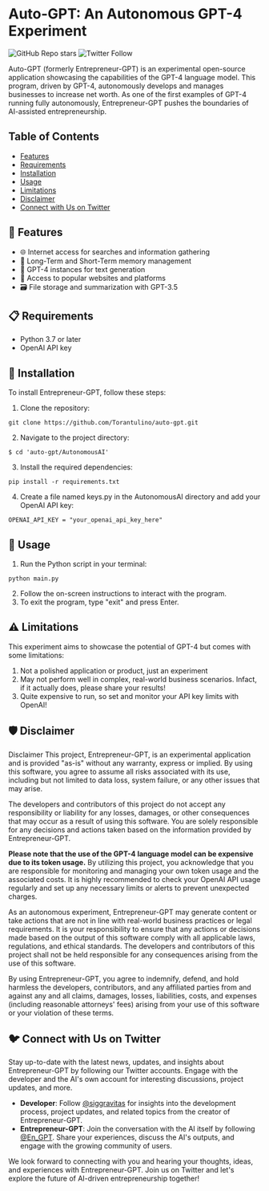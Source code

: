 # Auto-GPT: An Autonomous GPT-4 Experiment
![GitHub Repo stars](https://img.shields.io/github/stars/Torantulino/entrepreneur-gpt?style=social)
![Twitter Follow](https://img.shields.io/twitter/follow/siggravitas?style=social)

Auto-GPT (formerly Entrepreneur-GPT) is an experimental open-source application showcasing the capabilities of the GPT-4 language model. This program, driven by GPT-4, autonomously develops and manages businesses to increase net worth. As one of the first examples of GPT-4 running fully autonomously, Entrepreneur-GPT pushes the boundaries of AI-assisted entrepreneurship.



## Table of Contents

- [Features](#-Features)
- [Requirements](#-Requirements)
- [Installation](#-Installation)
- [Usage](#-Usage)
- [Limitations](#-Limitations)
- [Disclaimer](#-Disclaimer)
- [Connect with Us on Twitter ](#-connect-with-us-on-twitter)


## 🚀 Features

- 🌐 Internet access for searches and information gathering
- 💾 Long-Term and Short-Term memory management
- 🧠 GPT-4 instances for text generation
- 🔗 Access to popular websites and platforms
- 🗃️ File storage and summarization with GPT-3.5

## 📋 Requirements

- Python 3.7 or later
- OpenAI API key

## 💾 Installation

To install Entrepreneur-GPT, follow these steps:

1. Clone the repository:

```
git clone https://github.com/Torantulino/auto-gpt.git
```

2. Navigate to the project directory:

```
$ cd 'auto-gpt/AutonomousAI'
```

3. Install the required dependencies:

```
pip install -r requirements.txt
```

4. Create a file named keys.py in the AutonomousAI directory and add your OpenAI API key:
```
OPENAI_API_KEY = "your_openai_api_key_here"
```

## 🔧 Usage

1. Run the Python script in your terminal:
```
python main.py
```
2. Follow the on-screen instructions to interact with the program.
3. To exit the program, type "exit" and press Enter.

## ⚠️ Limitations
This experiment aims to showcase the potential of GPT-4 but comes with some limitations:

1. Not a polished application or product, just an experiment
2. May not perform well in complex, real-world business scenarios. Infact, if it actually does, please share your results!
3. Quite expensive to run, so set and monitor your API key limits with OpenAI!

## 🛡 Disclaimer

Disclaimer
This project, Entrepreneur-GPT, is an experimental application and is provided "as-is" without any warranty, express or implied. By using this software, you agree to assume all risks associated with its use, including but not limited to data loss, system failure, or any other issues that may arise.

The developers and contributors of this project do not accept any responsibility or liability for any losses, damages, or other consequences that may occur as a result of using this software. You are solely responsible for any decisions and actions taken based on the information provided by Entrepreneur-GPT.

**Please note that the use of the GPT-4 language model can be expensive due to its token usage.** By utilizing this project, you acknowledge that you are responsible for monitoring and managing your own token usage and the associated costs. It is highly recommended to check your OpenAI API usage regularly and set up any necessary limits or alerts to prevent unexpected charges.

As an autonomous experiment, Entrepreneur-GPT may generate content or take actions that are not in line with real-world business practices or legal requirements. It is your responsibility to ensure that any actions or decisions made based on the output of this software comply with all applicable laws, regulations, and ethical standards. The developers and contributors of this project shall not be held responsible for any consequences arising from the use of this software.

By using Entrepreneur-GPT, you agree to indemnify, defend, and hold harmless the developers, contributors, and any affiliated parties from and against any and all claims, damages, losses, liabilities, costs, and expenses (including reasonable attorneys' fees) arising from your use of this software or your violation of these terms.

## 🐦 Connect with Us on Twitter 

Stay up-to-date with the latest news, updates, and insights about Entrepreneur-GPT by following our Twitter accounts. Engage with the developer and the AI's own account for interesting discussions, project updates, and more.

- **Developer**: Follow [@siggravitas](https://twitter.com/siggravitas) for insights into the development process, project updates, and related topics from the creator of Entrepreneur-GPT.
- **Entrepreneur-GPT**: Join the conversation with the AI itself by following [@En_GPT](https://twitter.com/En_GPT). Share your experiences, discuss the AI's outputs, and engage with the growing community of users.

We look forward to connecting with you and hearing your thoughts, ideas, and experiences with Entrepreneur-GPT. Join us on Twitter and let's explore the future of AI-driven entrepreneurship together!

